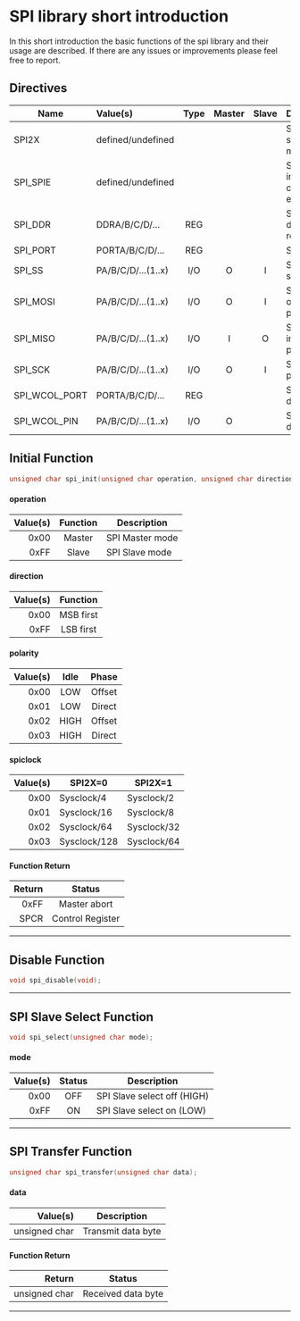 # SPI library short introduction

In this short introduction the basic functions of the spi library and their usage are described. If there are any issues or improvements please feel free to report.

## Directives

| Name          | Value(s)            | Type | Master | Slave | Description                  |
|---------------|:--------------------|:----:|:------:|:-----:|------------------------------|
| SPI2X         | defined/undefined   |      |        |       | SPI double speed mode        |
| SPI_SPIE      | defined/undefined   |      |        |       | SPI interrupt control enable |
| SPI_DDR       | DDRA/B/C/D/...      | REG  |        |       | SPI Data direction register  |
| SPI_PORT      | PORTA/B/C/D/...     | REG  |        |       | SPI Port                     |
| SPI_SS        | PA/B/C/D/...(1..x)  | I/O  |   O    |   I   | SPI Slave select pin         |
| SPI_MOSI      | PA/B/C/D/...(1..x)  | I/O  |   O    |   I   | SPI Master out slave in pin  |
| SPI_MISO      | PA/B/C/D/...(1..x)  | I/O  |   I    |   O   | SPI Master in slave out pin  |
| SPI_SCK       | PA/B/C/D/...(1..x)  | I/O  |   O    |   I   | SPI Clock pin                |
| SPI_WCOL_PORT | PORTA/B/C/D/...     | REG  |        |       | SPI Error display port       |
| SPI_WCOL_PIN  | PA/B/C/D/...(1..x)  | I/O  |   O    |       | SPI Error display pin        |


## Initial Function

```c
unsigned char spi_init(unsigned char operation, unsigned char direction, unsigned char polarity, unsigned char spiclock);
```

#### operation
| Value(s) | Function | Description            |
|---------:|:--------:|------------------------|
| 0x00     | Master   | SPI Master mode        | 
| 0xFF     | Slave    | SPI Slave mode         |

#### direction
| Value(s) |  Function   |
|---------:|:-----------:|
| 0x00     | MSB first   |
| 0xFF     | LSB first   |

#### polarity
| Value(s) | Idle | Phase  |
|---------:|:----:|:------:|
| 0x00     | LOW  | Offset |
| 0x01     | LOW  | Direct |
| 0x02     | HIGH | Offset |
| 0x03     | HIGH | Direct |

#### spiclock
| Value(s) | SPI2X=0      | SPI2X=1     |
|---------:|--------------|-------------|
| 0x00     | Sysclock/4   | Sysclock/2  |
| 0x01     | Sysclock/16  | Sysclock/8  |
| 0x02     | Sysclock/64  | Sysclock/32 |
| 0x03     | Sysclock/128 | Sysclock/64 |

#### Function Return
| Return | Status           |
|-------:|:----------------:|
| 0xFF   | Master abort     |
| SPCR   | Control Register |

---

## Disable Function

```c
void spi_disable(void);
```

---

## SPI Slave Select Function

```c
void spi_select(unsigned char mode);
```

#### mode
| Value(s) | Status | Description                 |
|---------:|:------:|-----------------------------|
| 0x00     | OFF    | SPI Slave select off (HIGH) | 
| 0xFF     | ON     | SPI Slave select on (LOW)   |

---

## SPI Transfer Function

```c
unsigned char spi_transfer(unsigned char data);
```

#### data
| Value(s)      | Description         |
|--------------:|---------------------|
| unsigned char | Transmit data byte  | 

#### Function Return
| Return        | Status              |
|--------------:|:-------------------:|
| unsigned char | Received data byte  |

---
